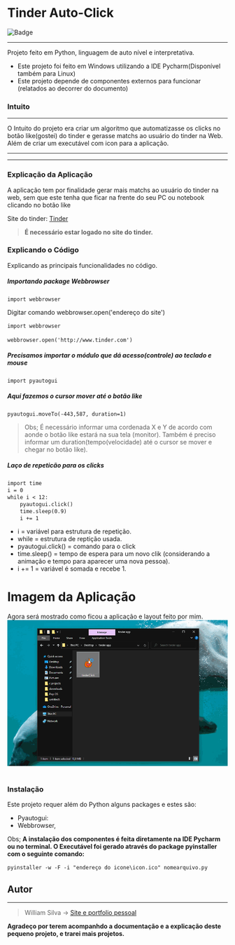 # Tinder Auto-Click 
![Badge](https://img.shields.io/static/v1?label=python&message=3.8.3&color=blue&style=for-the-badge&logo=Python)
***
Projeto feito em Python, linguagem de auto nível e interpretativa. 
* Este projeto foi feito em Windows utilizando a IDE Pycharm(Disponível também para Linux)
* Este projeto depende de componentes externos para funcionar (relatados ao decorrer do documento)
### **Intuito**
***
O Intuito do projeto era criar um algoritmo que automatizasse os clicks no botão like(gostei) do tinder e gerasse matchs ao usuário do tinder na Web.
Além de criar um executável com icon para a aplicação.
___
___
### Explicação da Aplicação 
A aplicação tem por finalidade gerar mais matchs ao usuário do tinder na web, sem que este tenha que ficar na frente do seu PC ou notebook clicando no botão like 
&nbsp;

Site do tinder: [Tinder](https://tinder.com)
>**É necessário estar logado no site do tinder.** 
&nbsp;
### Explicando o Código &nbsp;
Explicando as principais funcionalidades no código.

##### Importando package Webbrowser
~~~
import webbrowser 
~~~
Digitar comando webbrowser.open('endereço do site')

~~~
import webbrowser

webbrowser.open('http://www.tinder.com')
~~~
##### Precisamos importar o módulo que dá acesso(controle) ao teclado e mouse
~~~ 
import pyautogui
~~~
##### Aqui fazemos o cursor mover até o botão like
~~~
pyautogui.moveTo(-443,587, duration=1)
~~~
>Obs; É necessário informar uma cordenada X e Y de acordo com aonde o botão like estará na sua tela (monitor).
>Também é preciso informar um duration(tempo(velocidade) até o cursor se mover e chegar no botão like).

##### Laço de repeticão para os clicks
    import time
    i = 0
    while i < 12:
        pyautogui.click()
        time.sleep(0.9)
        i += 1

* i = variável para estrutura de repetição. 
* while = estrutura de reptição usada.
* pyautogui.click() = comando para o click
* time.sleep() = tempo de espera para um novo clik (considerando a animação e tempo para aparecer uma nova pessoa).
* i += 1 = variável é somada e recebe 1.

# Imagem da Aplicação
Agora será mostrado como ficou a aplicação e layout feito por mim.
&nbsp;
![tinder click](/tinderclick.gif)
&nbsp;

### Instalação
Este projeto requer além do Python alguns packages e estes são: 
- Pyautogui:
- Webbrowser,

Obs; **A instalação dos componentes é feita diretamente na IDE Pycharm ou no terminal. O Executável foi gerado através do package pyinstaller com o seguinte comando:**
 ~~~
 pyinstaller -w -F -i "endereço do icone\icon.ico" nomearquivo.py
~~~
## Autor
***
> William Silva -> [Site e portfolio pessoal](https://bywilliams.github.io/portfolio/)

**Agradeço por terem acompanhdo a documentação e a explicação deste pequeno projeto, e trarei mais projetos.**




